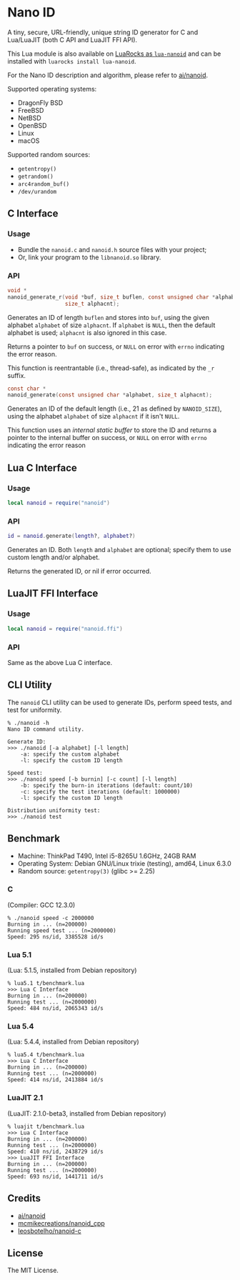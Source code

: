 Nano ID
=======

A tiny, secure, URL-friendly, unique string ID generator for C and Lua/LuaJIT
(both C API and LuaJIT FFI API).

This Lua module is also available on
[LuaRocks as `lua-nanoid`](https://luarocks.org/modules/liweitianux/lua-nanoid)
and can be installed with `luarocks install lua-nanoid`.

For the Nano ID description and algorithm, please refer to
[ai/nanoid](https://github.com/ai/nanoid).

Supported operating systems:
- DragonFly BSD
- FreeBSD
- NetBSD
- OpenBSD
- Linux
- macOS

Supported random sources:
- `getentropy()`
- `getrandom()`
- `arc4random_buf()`
- `/dev/urandom`

C Interface
-----------
### Usage
- Bundle the `nanoid.c` and `nanoid.h` source files with your project;
- Or, link your program to the `libnanoid.so` library.

### API
```c
void *
nanoid_generate_r(void *buf, size_t buflen, const unsigned char *alphabet,
                  size_t alphacnt);
```

Generates an ID of length `buflen` and stores into `buf`, using the given
alphabet `alphabet` of size `alphacnt`.  If `alphabet` is `NULL`, then the
default alphabet is used; `alphacnt` is also ignored in this case.

Returns a pointer to `buf` on success, or `NULL` on error with `errno`
indicating the error reason.

This function is reentrantable (i.e., thread-safe), as indicated by the `_r`
suffix.

```c
const char *
nanoid_generate(const unsigned char *alphabet, size_t alphacnt);
```

Generates an ID of the default length (i.e., 21 as defined by `NANOID_SIZE`),
using the alphabet `alphabet` of size `alphacnt` if it isn't `NULL`.

This function uses an *internal static buffer* to store the ID and returns a
pointer to the internal buffer on success, or `NULL` on error with `errno`
indicating the error reason

Lua C Interface
---------------
### Usage
```lua
local nanoid = require("nanoid")
```

### API
```lua
id = nanoid.generate(length?, alphabet?)
```

Generates an ID.  Both `length` and `alphabet` are optional; specify them to
use custom length and/or alphabet.

Returns the generated ID, or nil if error occurred.

LuaJIT FFI Interface
--------------------
### Usage
```lua
local nanoid = require("nanoid.ffi")
```

### API
Same as the above Lua C interface.

CLI Utility
-----------
The `nanoid` CLI utility can be used to generate IDs, perform speed tests,
and test for uniformity.

```
% ./nanoid -h
Nano ID command utility.

Generate ID:
>>> ./nanoid [-a alphabet] [-l length]
    -a: specify the custom alphabet
    -l: specify the custom ID length

Speed test:
>>> ./nanoid speed [-b burnin] [-c count] [-l length]
    -b: specify the burn-in iterations (default: count/10)
    -c: specify the test iterations (default: 1000000)
    -l: specify the custom ID length

Distribution uniformity test:
>>> ./nanoid test
```

Benchmark
---------
* Machine: ThinkPad T490, Intel i5-8265U 1.6GHz, 24GB RAM
* Operating System: Debian GNU/Linux trixie (testing), amd64, Linux 6.3.0
* Random source: `getentropy(3)` (glibc >= 2.25)

### C
(Compiler: GCC 12.3.0)
```
% ./nanoid speed -c 2000000
Burning in ... (n=200000)
Running speed test ... (n=2000000)
Speed: 295 ns/id, 3385528 id/s
```

### Lua 5.1
(Lua: 5.1.5, installed from Debian repository)
```
% lua5.1 t/benchmark.lua
>>> Lua C Interface
Burning in ... (n=200000)
Running test ... (n=2000000)
Speed: 484 ns/id, 2065343 id/s
```

### Lua 5.4
(Lua: 5.4.4, installed from Debian repository)
```
% lua5.4 t/benchmark.lua
>>> Lua C Interface
Burning in ... (n=200000)
Running test ... (n=2000000)
Speed: 414 ns/id, 2413884 id/s
```

### LuaJIT 2.1
(LuaJIT: 2.1.0-beta3, installed from Debian repository)
```
% luajit t/benchmark.lua
>>> Lua C Interface
Burning in ... (n=200000)
Running test ... (n=2000000)
Speed: 410 ns/id, 2438729 id/s
>>> LuaJIT FFI Interface
Burning in ... (n=200000)
Running test ... (n=2000000)
Speed: 693 ns/id, 1441711 id/s
```

Credits
-------
* [ai/nanoid](https://github.com/ai/nanoid)
* [mcmikecreations/nanoid\_cpp](https://github.com/mcmikecreations/nanoid_cpp)
* [leosbotelho/nanoid-c](https://github.com/leosbotelho/nanoid-c)

License
-------
The MIT License.
